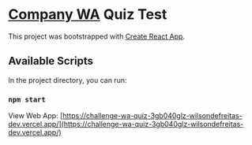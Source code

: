 # [Company WA](https://www.waproject.com.br/) Quiz Test

This project was bootstrapped with [Create React App](https://github.com/facebook/create-react-app).

## Available Scripts

In the project directory, you can run:

### `npm start`

View Web App: [https://challenge-wa-quiz-3gb040glz-wilsondefreitas-dev.vercel.app/](https://challenge-wa-quiz-3gb040glz-wilsondefreitas-dev.vercel.app/)
